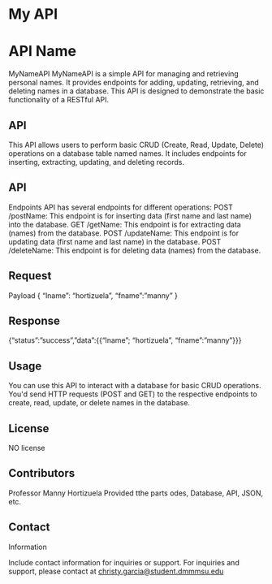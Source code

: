 # My API 

# API Name
MyNameAPI
MyNameAPI is a simple API for managing and retrieving personal names. It provides endpoints for adding, updating, retrieving, and deleting names in a database. This API is designed to demonstrate the basic functionality of a RESTful API.

## API
This API allows users to perform basic CRUD (Create, Read, Update, Delete) operations on a database table named names. It includes endpoints for inserting, extracting, updating, and deleting records.

## API
Endpoints
API has several endpoints for different operations:
POST /postName: This endpoint is for inserting data (first name and last name) into the database.
GET /getName: This endpoint is for extracting data (names) from the database.
POST /updateName: This endpoint is for updating data (first name and last name) in the database.
POST /deleteName: This endpoint is for deleting data (names) from the database.

## Request
Payload
{
	“lname”: “hortizuela”,
	“fname”:”manny”
}

 
## Response

{“status”:”success”,”data”:{{“lname”; “hortizuela”, “fname”:”manny”}}}
 
## Usage
You can use this API to interact with a database for basic CRUD operations. You'd send HTTP requests (POST and GET) to the respective endpoints to create, read, update, or delete names in the database.

## License
NO license

## Contributors
Professor Manny Hortizuela Provided tthe parts odes, Database, API, JSON, etc.

## Contact
Information

Include contact
information for inquiries or support.
For inquiries and support, please contact at christy.garcia@student.dmmmsu.edu
